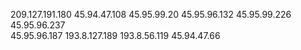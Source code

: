 209.127.191.180
45.94.47.108
45.95.99.20
45.95.96.132
45.95.99.226
45.95.96.237	
45.95.96.187
193.8.127.189
193.8.56.119
45.94.47.66
